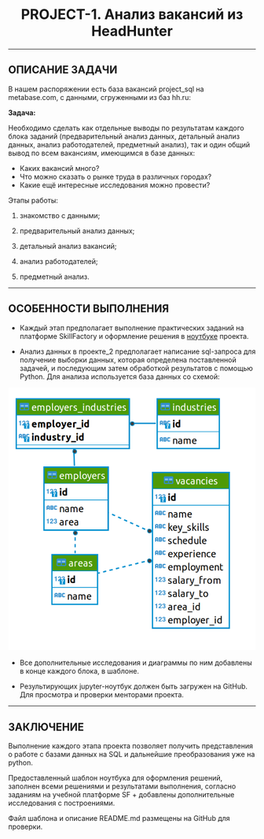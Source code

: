 # <center> PROJECT-1. Анализ вакансий из HeadHunter 

---
## ОПИСАНИЕ ЗАДАЧИ

В нашем распоряжении есть база вакансий project_sql на metabase.com, с данными, сгруженными из баз hh.ru: 

**Задача:**

Необходимо сделать как отдельные выводы по результатам каждого блока заданий (предварительный анализ данных, детальный анализ данных, анализ работодателей, предметный анализ), так и один общий вывод по всем вакансиям, имеющимся в базе данных:

* Каких вакансий много?
* Что можно сказать о рынке труда в различных городах?
* Какие ещё интересные исследования можно провести?

Этапы работы:

1. знакомство с данными;

2. предварительный анализ данных;

3. детальный анализ вакансий;

4. анализ работодателей;

5. предметный анализ.

---

## ОСОБЕННОСТИ ВЫПОЛНЕНИЯ

* Каждый этап предполагает выполнение практических заданий на платформе SkillFactory и оформление решения в [ноутбуке](https://github.com/Rantiniti/SF_project-2_headhunter.git) проекта.

* Анализ данных в проекте_2 предполагает написание sql-запроса для получение выборки данных, которая определена поставленной задачей, и последующим затем обработкой результатов с помощью Python. Для анализа используется база данных со схемой:

!["база данных"](img/SQL_pj2_2_1.png)

* Все дополнительные исследования и диаграммы по ним добавлены в конце каждого блока, в шаблоне.

* Результирующих jupyter-ноутбук должен быть загружен на GitHub. Для просмотра и проверки менторами проекта.
---

## ЗАКЛЮЧЕНИЕ

Выполнение каждого этапа проекта позволяет получить представления о работе с базами данных на SQL и дальнейшие преобразования уже на python. 

Предоставленный шаблон ноутбука для оформления решений, заполнен всеми решениями и результатами выполнения, согласно заданиям на учебной платформе SF + добавлены дополнительные исследования с построениями.

Файл шаблона и описание README.md размещены на GitHub для проверки.